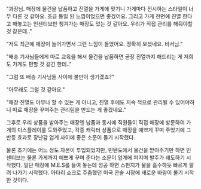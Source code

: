 "과장님. 매장에 물건을 납품하고 진열을 가게에 맞기니 가게마다 전시하는 스타일이 너무 다른 것 같아요. 조금 통일 된 느낌이었으면 좋겠어요. 그리고 가게 전면에 진열 한다고 해놓고는 인센티브만 챙겨가는 매장도 있는 것 같아요. 우리가 직접 관리를 해줘야할 것 같은데.."

"저도 최근에 매장이 늘어가면서 그런 느낌이 들었어요. 정확히 보셨네요. 비서님."

"배송 기사님들에게 따로 교육을 해서 물건을 납품하면 곧장 진열까지 해드리는 게 저희도 가게도 편할 것 같긴 한데.."

"그럼 또 배송 기사님들 사이에 불만이 생기겠죠?"

"아무래도 그럴 것 같아요."

"매장 진열도 아무나 할 수 있는 게 아니고, 진열 후에도 지속 적으로 관리될 수 있어야하니 따로 매장을 꾸며주는 관리팀을 만드는 게 좋겠네요." 

그후로 우리 상품을 받아주는 매장엔 납품과 동시에 직원들이 직접 매장에 방문하여 가게의 디스플레이를 도와주었고, 각종 캐릭터 상품으로 매장을 예쁘게 꾸며 주었기에 그 반등 효과로 장난감 업계 사이에 좋은 소문이 돌기 시작했다.

물론 초기에는 어느 정도 자본이 투입되었지만, 민텐도에서 물건을 받아주기만 하면 인센티브는 물론 가게까지 예쁘게 꾸며 준다는 소문이 업계에 퍼지며 발주가 쇄도하기 시작했다. 일단 매장에 M.E.S를 들여 놓는데 성공 하면 스펀지가 물을 흡수하듯 빠르게 팔려 나가기 시작했다. 아타리 쇼크로 주춤했던 미국 콘솔 시장에 새로운 바람이 불기 시작한 것이다.